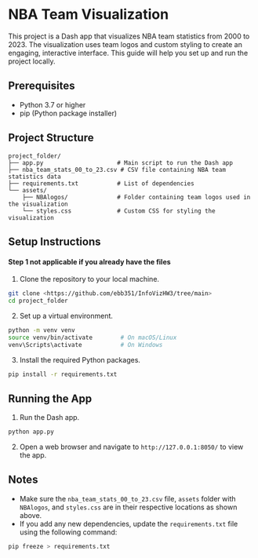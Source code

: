 # NBA Team Visualization

This project is a Dash app that visualizes NBA team statistics from 2000 to 2023. The visualization uses team logos and custom styling to create an engaging, interactive interface. This guide will help you set up and run the project locally.

## Prerequisites

- Python 3.7 or higher
- pip (Python package installer)

## Project Structure

```plaintext
project_folder/
├── app.py                     # Main script to run the Dash app
├── nba_team_stats_00_to_23.csv # CSV file containing NBA team statistics data
├── requirements.txt           # List of dependencies
└── assets/
    ├── NBAlogos/              # Folder containing team logos used in the visualization
    └── styles.css             # Custom CSS for styling the visualization
```

## Setup Instructions
#### Step 1 not applicable if you already have the files
1. Clone the repository to your local machine.
```bash
git clone <https://github.com/ebb351/InfoVizHW3/tree/main>
cd project_folder
```
2. Set up a virtual environment.
```bash
python -m venv venv
source venv/bin/activate        # On macOS/Linux
venv\Scripts\activate           # On Windows
```
3. Install the required Python packages.
```bash
pip install -r requirements.txt
```

## Running the App
1. Run the Dash app.
```bash
python app.py
```
2. Open a web browser and navigate to `http://127.0.0.1:8050/` to view the app.

## Notes
- Make sure the `nba_team_stats_00_to_23.csv` file, `assets` folder with `NBAlogos`, and `styles.css` are in their respective locations as shown above.
- If you add any new dependencies, update the `requirements.txt` file using the following command:
```bash
pip freeze > requirements.txt
```